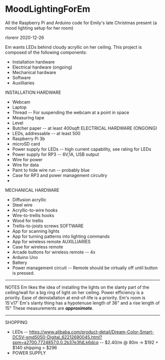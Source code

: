 # MoodLightingForEm
All the Raspberry Pi and Arduino code for Emily's late Christmas present (a mood lighting setup for her room)

rlorenr 2020-12-26

Em wants LEDs behind cloudy acryllic on her ceiling. This project is composed of the following components:

-	Installation hardware
-	Electrical hardware (ongoing)
-	Mechanical hardware
-	Software
-	Auxilliaries

INSTALLATION HARDWARE
-   Webcam
-   Laptop
-   Thread
--	For suspending the webcam at a point in space
-   Measuring tape
-   Level
-   Butcher paper
--	at least 400sqft
ELECTRICAL HARDWARE (ONGOING)
-   LEDs, addressable
--	at least 500
-   Raspberry Pi 3b
-   microSD card
-   Power supply for LEDs
--	high current capability, see rating for LEDs
-   Power supply for RP3
--	6V,1A, USB output
-   Wire for power
-   Wire for data
-   Paint to hide wire run
--	probably blue
-   Case for RP3 and power management circuitry
-   
MECHANICAL HARDWARE
-   Diffusion acryllic
-   Steel wire
-   Acryllic-to-wire hooks
-   Wire-to-trellis hooks
-   Wood for trellis
-   Trellis-to-joists screws
SOFTWARE
-   App for scanning lights
-   App for turning patterns into lighting commands
-   App for wireless remote
AUXILLIARIES
-   Case for wireless remote
-   Arcade buttons for wireless remote
--	4x
-   Arduino Uno
-   Battery
-   Power management circuit
--	Remote should be virtually off until button is pressed.

********************************************************************************************

NOTES
Em likes the idea of installing the lights on the slanty part of the ceiling/wall for a big ring of light on her ceiling.
Power efficiency is a priority.
Ease of deinstallation at end-of-life is a priority.
Em's room is 15'x17'
Em's slanty thing has a hypotenuse length of 36" and a rise length of 15"
These measurements are ***approximate***.

********************************************************************************************

SHOPPING
-   LEDs
--	https://www.alibaba.com/product-detail/Dream-Color-Smart-DC5V-smd5050-Digital_62212690045.html?spm=a2700.7724857.0.0.2b37e3fdLk6dcq
--	$2.40/m @ 80m -> $192 + $140 shipping = $296
-   POWER SUPPLY

